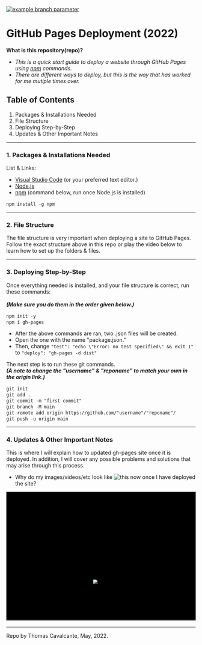[![example branch parameter](https://github.com/github/docs/actions/workflows/main.yml/badge.svg?branch=feature-1)](https://app.travis-ci.com/cavalcantethomas/GitHub-Pages-Deploy.svg?branch=main)
# GitHub Pages Deployment (2022)

**What is this repository(repo)?** <br>
- *This is a quick start guide to deploy a website through GitHub Pages using [npm](https://docs.npmjs.com/downloading-and-installing-node-js-and-npm) commands.*
- *There are different ways to deploy, but this is the way that has worked for me mutiple times over.*

## Table of Contents
1. Packages & Installations Needed
2. File Structure
3. Deploying Step-by-Step
4. Updates & Other Important Notes
---

### 1. Packages & Installations Needed
List & Links:
- [Visual Studio Code](https://code.visualstudio.com/download) (or your preferred text editor.)
- [Node.js](https://nodejs.org/en/download/)
- [npm](https://docs.npmjs.com/downloading-and-installing-node-js-and-npm) (command below, run once Node.js is installed)
```
npm install -g npm
```

---

### 2. File Structure
The file structure is very important when deploying a site to GitHub Pages. Follow the exact structure above in this repo or play the video below to learn how to set up the folders & files.

---

### 3. Deploying Step-by-Step
Once everything needed is installed, and your file structure is correct,
run these commands: </br>
</br>
***(Make sure you do them in the order given below.)***
```
npm init -y
npm i gh-pages
```
- After the above commands are ran, two .json files will be created. </br>
- Open the one with the name "package.json." </br>
- Then, change `"test": "echo \"Error: no test specified\" && exit 1"` to `"deploy": "gh-pages -d dist"`

The next step is to run these git commands. </br>
***(A note to change the "username" & "reponame" to match your own in the origin link.)***
```
git init
git add .
git commit -m "first commit"
git branch -M main
git remote add origin https://github.com/"username"/"reponame"/
git push -u origin main
```
---


### 4. Updates & Other Important Notes
This is where I will explain how to updated gh-pages site once it is deployed. In addition, I will cover any possible problems and solutions that may arise through this process.

- Why do my images/videos/etc look like ![this](image.jpg) now once I have deployed the site?

<p align="center">
  <img src="missingfile.gif" />
</p>

---

Repo by Thomas Cavalcante, May, 2022.
